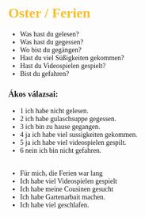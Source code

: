 <span style="font-family:'cascadia code'" >

# <span style="color:#fabd2f"> Oster / Ferien
- Was hast du gelesen?
- Was hast du gegessen?
- Wo bist du gegängen?
- Hast du viel Süßigkeiten gekommen?
- Hast du Videospielen gespielt?
- Bist du gefahren?


### Ákos válazsai:
- 1 ich habe nicht gelesen.
- 2 ich habe gulaschsuppe gegessen.
- 3 ich bin zu hause gegangen.
- 4 ja ich habe viel sussigkeiten gekommen.
- 5 ja ich habe viel videospielen gespilt.
- 6 nein ich bin nicht gefahren.

##
- Für mich, die Ferien war lang
- Ich habe viel Videospielen gespielt
- Ich habe meine Cousinen gesucht
- Ich habe Gartenarbait machen.
- Ich habe viel geschlafen.